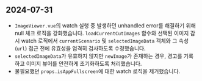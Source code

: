 ## 2024-07-31

- `ImageViewer.vue`의 watch 실행 중 발생하던 unhandled error를 해결하기 위해 null 체크 로직을 강화했습니다. `loadCurrentCutImages` 함수와 선택된 이미지 감시 watch 로직에서 `currentScenario` 및 `selectedImageData` 객체와 그 속성(`url`) 접근 전에 유효성을 엄격히 검사하도록 수정했습니다.
- `selectedImageData`가 유효하지 않지만 `newImage`가 존재하는 경우, 경고를 기록하고 이미지 뷰어를 안전하게 초기화하도록 처리했습니다.
- 불필요했던 `props.isAppFullscreen`에 대한 watch 로직을 제거했습니다.
